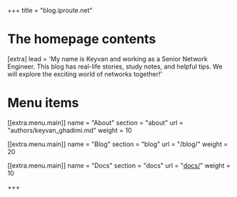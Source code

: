+++
title = "blog.iproute.net"


# The homepage contents
[extra]
lead = 'My name is Keyvan and working as a Senior Network Engineer. This blog has real-life stories, study notes, and helpful tips. We will explore the exciting world of networks together!'

# Menu items
[[extra.menu.main]]
name = "About"
section = "about"
url = "authors/keyvan_ghadimi.md"
weight = 10

[[extra.menu.main]]
name = "Blog"
section = "blog"
url = "/blog/"
weight = 20

[[extra.menu.main]]
name = "Docs"
section = "docs"
url = "[docs/](https://github.com/iproute-net/iproute-net.github.io/tree/master/content/docs)"
weight = 10

+++
